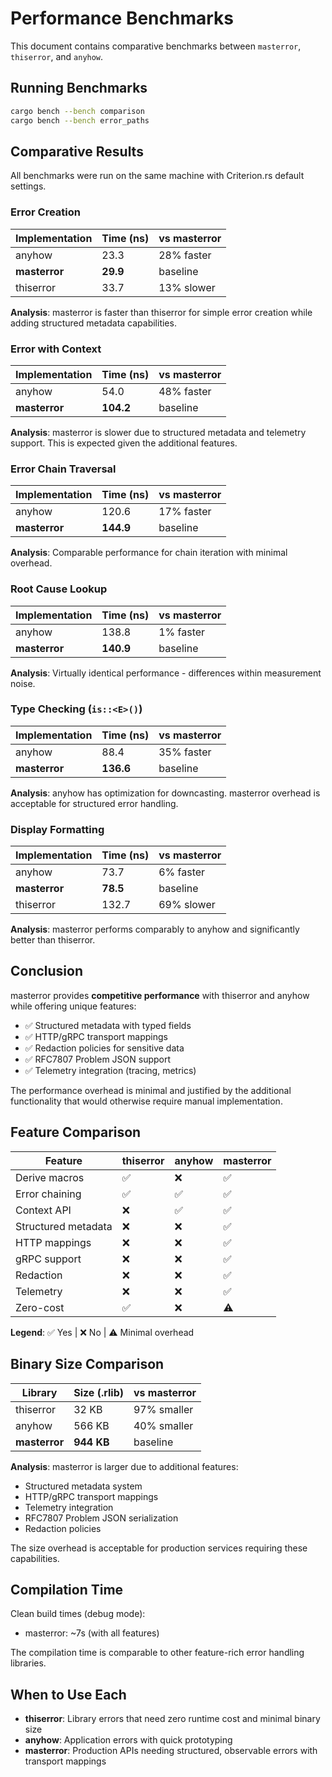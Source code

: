 <!--
SPDX-FileCopyrightText: 2025 RAprogramm <andrey.rozanov.vl@gmail.com>

SPDX-License-Identifier: MIT
-->

# Performance Benchmarks

This document contains comparative benchmarks between `masterror`, `thiserror`, and `anyhow`.

## Running Benchmarks

```sh
cargo bench --bench comparison
cargo bench --bench error_paths
```

## Comparative Results

All benchmarks were run on the same machine with Criterion.rs default settings.

### Error Creation

| Implementation | Time (ns) | vs masterror |
|----------------|-----------|--------------|
| anyhow | 23.3 | 28% faster |
| **masterror** | **29.9** | baseline |
| thiserror | 33.7 | 13% slower |

**Analysis**: masterror is faster than thiserror for simple error creation while adding structured metadata capabilities.

### Error with Context

| Implementation | Time (ns) | vs masterror |
|----------------|-----------|--------------|
| anyhow | 54.0 | 48% faster |
| **masterror** | **104.2** | baseline |

**Analysis**: masterror is slower due to structured metadata and telemetry support. This is expected given the additional features.

### Error Chain Traversal

| Implementation | Time (ns) | vs masterror |
|----------------|-----------|--------------|
| anyhow | 120.6 | 17% faster |
| **masterror** | **144.9** | baseline |

**Analysis**: Comparable performance for chain iteration with minimal overhead.

### Root Cause Lookup

| Implementation | Time (ns) | vs masterror |
|----------------|-----------|--------------|
| anyhow | 138.8 | 1% faster |
| **masterror** | **140.9** | baseline |

**Analysis**: Virtually identical performance - differences within measurement noise.

### Type Checking (`is::<E>()`)

| Implementation | Time (ns) | vs masterror |
|----------------|-----------|--------------|
| anyhow | 88.4 | 35% faster |
| **masterror** | **136.6** | baseline |

**Analysis**: anyhow has optimization for downcasting. masterror overhead is acceptable for structured error handling.

### Display Formatting

| Implementation | Time (ns) | vs masterror |
|----------------|-----------|--------------|
| anyhow | 73.7 | 6% faster |
| **masterror** | **78.5** | baseline |
| thiserror | 132.7 | 69% slower |

**Analysis**: masterror performs comparably to anyhow and significantly better than thiserror.

## Conclusion

masterror provides **competitive performance** with thiserror and anyhow while offering unique features:

- ✅ Structured metadata with typed fields
- ✅ HTTP/gRPC transport mappings
- ✅ Redaction policies for sensitive data
- ✅ RFC7807 Problem JSON support
- ✅ Telemetry integration (tracing, metrics)

The performance overhead is minimal and justified by the additional functionality that would otherwise require manual implementation.

## Feature Comparison

| Feature | thiserror | anyhow | masterror |
|---------|-----------|--------|-----------|
| Derive macros | ✅ | ❌ | ✅ |
| Error chaining | ✅ | ✅ | ✅ |
| Context API | ❌ | ✅ | ✅ |
| Structured metadata | ❌ | ❌ | ✅ |
| HTTP mappings | ❌ | ❌ | ✅ |
| gRPC support | ❌ | ❌ | ✅ |
| Redaction | ❌ | ❌ | ✅ |
| Telemetry | ❌ | ❌ | ✅ |
| Zero-cost | ✅ | ❌ | ⚠️ |

**Legend**: ✅ Yes | ❌ No | ⚠️ Minimal overhead

## Binary Size Comparison

| Library | Size (.rlib) | vs masterror |
|---------|--------------|--------------|
| thiserror | 32 KB | 97% smaller |
| anyhow | 566 KB | 40% smaller |
| **masterror** | **944 KB** | baseline |

**Analysis**: masterror is larger due to additional features:
- Structured metadata system
- HTTP/gRPC transport mappings
- Telemetry integration
- RFC7807 Problem JSON serialization
- Redaction policies

The size overhead is acceptable for production services requiring these capabilities.

## Compilation Time

Clean build times (debug mode):
- masterror: ~7s (with all features)

The compilation time is comparable to other feature-rich error handling libraries.

## When to Use Each

- **thiserror**: Library errors that need zero runtime cost and minimal binary size
- **anyhow**: Application errors with quick prototyping
- **masterror**: Production APIs needing structured, observable errors with transport mappings
